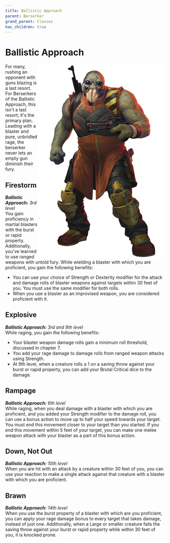 ```yaml
---
title: Ballistic Approach
parent: Berserker
grand_parent: Classes
has_children: true
---
```


# Ballistic Approach

<img src='../../../../zzImages/Classes/berserker_ballistic.png' style='float:right; width:400px;'>

For many, rushing an opponent with guns blazing is a last resort. For Berserkers of the Ballistic Approach, this isn't a last resort; it's the primary plan. Leading with a blaster and pure, unbridled rage, the berserker never lets an empty gun diminish their fury.

## Firestorm
_**Ballistic Approach:** 3rd level_<br>
You gain proficiency in martial blasters with the burst or rapid property. Additionally, you've learned to use ranged weapons with untold fury. While wielding a blaster with which you are proficient, you gain the following benefits:
- You can use your choice of Strength or Dexterity modifier for the attack and damage rolls of blaster weapons against targets within 30 feet of you. You must use the same modifier for both rolls.
- When you use a blaster as an improvised weapon, you are considered proficient with it.

## Explosive
_**Ballistic Approach:** 3rd and 9th level_<br>
While raging, you gain the following benefits:
- Your blaster weapon damage rolls gain a minimum roll threshold, discussed in chapter 7.
- You add your rage damage to damage rolls from ranged weapon attacks using Strength. 
- At 9th level, when a creature rolls a 1 on a saving throw against your burst or rapid property, you can add your Brutal Critical dice to the damage.

## Rampage
_**Ballistic Approach:** 6th level_<br>
While raging, when you deal damage with a blaster with which you are proficient, and you added your Strength modifier to the damage roll, you can use a bonus action to move up to half your speed towards your target. You must end this movement closer to your target than you started. If you end this movement within 5 feet of your target, you can make one melee weapon attack with your blaster as a part of this bonus action.

## Down, Not Out
_**Ballistic Approach:** 10th level_<br>
When you are hit with an attack by a creature within 30 feet of you, you can use your reaction to make a single attack against that creature with a blaster with which you are proficient.

## Brawn
_**Ballistic Approach:** 14th level_<br>
When you use the burst property of a blaster with which are you proficient, you can apply your rage damage bonus to every target that takes damage, instead of just one. Additionally, when a Large or smaller creature fails the saving throw against your burst or rapid property while within 30 feet of you, it is knocked prone.
